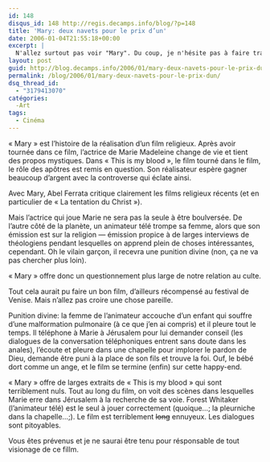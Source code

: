 ```yaml
---
id: 148
disqus_id: 148 http://regis.decamps.info/blog/?p=148
title: 'Mary: deux navets pour le prix d’un'
date: 2006-01-04T21:55:18+00:00
excerpt: |
  N'allez surtout pas voir "Mary". Du coup, je n'hésite pas à faire trainer plusieurs spoilers dans mon avis complet.
layout: post
guid: http://blog.decamps.info/2006/01/mary-deux-navets-pour-le-prix-dun/
permalink: /blog/2006/01/mary-deux-navets-pour-le-prix-dun/
dsq_thread_id:
  - "3179413070"
catégories:
  -Art
tags:
  - Cinéma
---
```

« Mary » est l’histoire de la réalisation d’un film religieux. Après avoir tournée dans ce film, l’actrice de Marie Madeleine change de vie et tient des propos mystiques. Dans « This is my blood », le film tourné dans le film, le rôle des apôtres est remis en question. Son réalisateur espère gagner beaucoup d’argent avec la controverse qui éclate ainsi. 

Avec Mary, Abel Ferrata critique clairement les films religieux récents (et en particulier de « La tentation du Christ »).

Mais l’actrice qui joue Marie ne sera pas la seule à être boulversée. De l’autre côté de la planète, un animateur télé trompe sa femme, alors que son émission est sur la religion &#8212; émission propice à de larges interviews de théologiens pendant lesquelles on apprend plein de choses intéressantes, cependant. Oh le vilain garçon, il recevra une punition divine (non, ça ne va pas chercher plus loin). 

« Mary » offre donc un questionnement plus large de notre relation au culte. 

Tout cela aurait pu faire un bon film, d’ailleurs récompensé au festival de Venise. Mais n’allez pas croire une chose pareille. 

Punition divine: la femme de l’animateur accouche d’un enfant qui souffre d’une malformation pulmonaire (à ce que j’en ai compris) et il pleure tout le temps. Il téléphone à Marie à Jérusalem pour lui demander conseil (les dialogues de la conversation téléphoniques entrent sans doute dans les anales), l’écoute et pleure dans une chapelle pour implorer le pardon de Dieu, demande être puni à la place de son fils et trouve la foi. Ouf, le bébé dort comme un ange, et le film se termine (enfin) sur cette happy-end. 

« Mary » offre de larges extraits de « This is my blood » qui sont terriblement nuls. Tout au long du film, on voit des scènes dans lesquelles Marie erre dans Jérusalem à la recherche de sa voie. Forest Whitaker (l’animateur télé) est le seul à jouer correctement (quoique…; la pleurniche dans la chapelle…;). Le film est terriblement <strike>long</strike> ennuyeux. Les dialogues sont pitoyables.

Vous êtes prévenus et je ne saurai être tenu pour résponsable de tout visionage de ce fillm.
